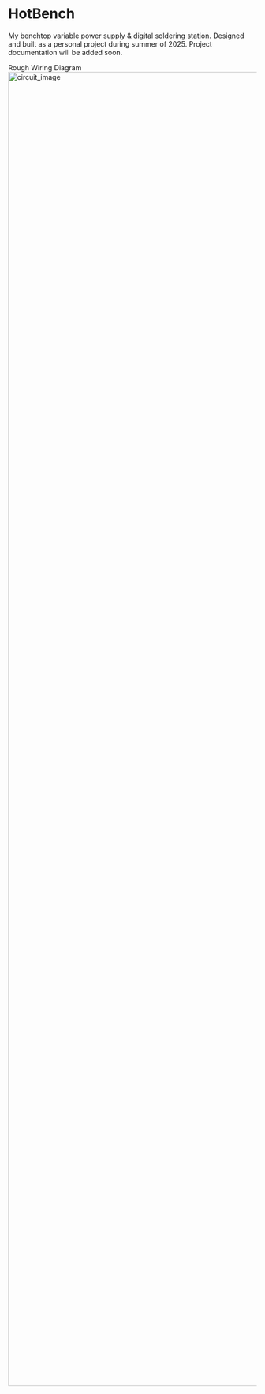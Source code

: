 # HotBench
My benchtop variable power supply &amp; digital soldering station. Designed and built as a personal project during summer of 2025. Project documentation will be added soon.

Rough Wiring Diagram
<img width="3000" height="2664" alt="circuit_image" src="https://github.com/user-attachments/assets/85d06d05-8f0a-4485-b290-87b729c73547" />
